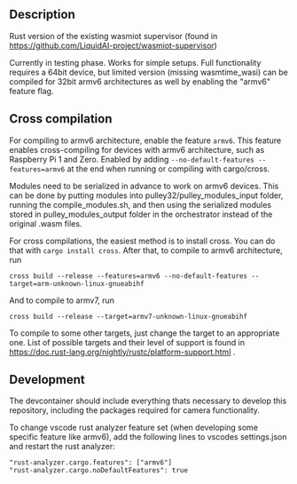 ## Description

Rust version of the existing wasmiot supervisor (found in https://github.com/LiquidAI-project/wasmiot-supervisor)

Currently in testing phase. Works for simple setups. Full functionality requires a 64bit device, but limited version (missing wasmtime_wasi) can be compiled for 32bit armv6 architectures as well by enabling the "armv6" feature flag. 

## Cross compilation
For compiling to armv6 architecture, enable the feature `armv6`. This feature enables cross-compiling for devices with armv6 architecture, such as Raspberry Pi 1 and Zero. Enabled by adding ```--no-default-features --features=armv6``` at the end when running or compiling with cargo/cross.

Modules need to be serialized in advance to work on armv6 devices. This can be done by putting modules into pulley32/pulley_modules_input folder, running the compile_modules.sh, and then using the serialized modules stored in pulley_modules_output folder in the orchestrator instead of the original .wasm files.

For cross compilations, the easiest method is to install cross. You can do that with `cargo install cross`. After that, to compile to armv6 architecture, run 

`cross build --release --features=armv6 --no-default-features --target=arm-unknown-linux-gnueabihf`

And to compile to armv7, run 

`cross build --release --target=armv7-unknown-linux-gnueabihf`

To compile to some other targets, just change the target to an appropriate one. List of possible targets and their level of support is found in https://doc.rust-lang.org/nightly/rustc/platform-support.html .


## Development

The devcontainer should include everything thats necessary to develop this repository, including the packages required for camera functionality.

To change vscode rust analyzer feature set (when developing some specific feature like armv6), add the following lines to vscodes settings.json and restart the rust analyzer:

```
"rust-analyzer.cargo.features": ["armv6"]
"rust-analyzer.cargo.noDefaultFeatures": true
```

